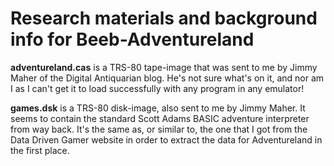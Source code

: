 # Research materials and background info for Beeb-Adventureland

**adventureland.cas** is a TRS-80 tape-image that was sent to me by Jimmy Maher of the Digital Antiquarian blog. He's not sure what's on it, and nor am I as I can't get it to load successfully with any program in any emulator!

**games.dsk** is a TRS-80 disk-image, also sent to me by Jimmy Maher. It seems to contain the standard Scott Adams BASIC adventure interpreter from way back. It's the same as, or similar to, the one that I got from the Data Driven Gamer website in order to extract the data for Adventureland in the first place.
